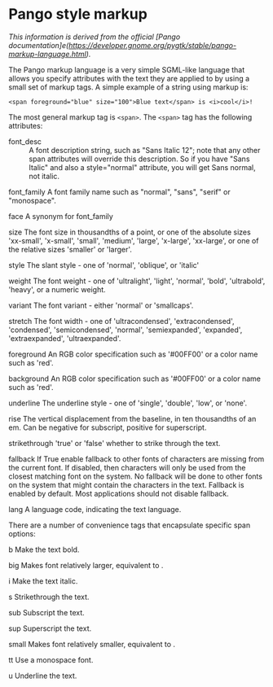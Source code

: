 # Pango style markup

_This information is derived from the official [Pango documentation]e(https://developer.gnome.org/pygtk/stable/pango-markup-language.html)._

The Pango markup language is a very simple SGML-like language that
allows you specify attributes with the text they are applied to by
using a small set of markup tags. A simple example of a string using
markup is:

    <span foreground="blue" size="100">Blue text</span> is <i>cool</i>!

The most general markup tag is `<span>`. The `<span>` tag has the
following attributes:

<dl>
<dt>font_desc</dt>
<dd>A font description string, such as "Sans Italic 12"; note that any
other span attributes will override this description. So if you have
"Sans Italic" and also a style="normal" attribute, you will get Sans
normal, not italic.</dd>
</dl>

font_family
	A font family name such as "normal", "sans", "serif" or "monospace".

face
	A synonym for font_family

size
	The font size in thousandths of a point, or one of the absolute sizes 'xx-small', 'x-small', 'small', 'medium', 'large', 'x-large', 'xx-large', or one of the relative sizes 'smaller' or 'larger'.

style
	The slant style - one of 'normal', 'oblique', or 'italic'

weight
	The font weight - one of 'ultralight', 'light', 'normal', 'bold', 'ultrabold', 'heavy', or a numeric weight.

variant
	The font variant - either 'normal' or 'smallcaps'.

stretch
	The font width - one of 'ultracondensed', 'extracondensed', 'condensed', 'semicondensed', 'normal', 'semiexpanded', 'expanded', 'extraexpanded', 'ultraexpanded'.

foreground
	An RGB color specification such as '#00FF00' or a color name such as 'red'.

background
	An RGB color specification such as '#00FF00' or a color name such as 'red'.

underline
	The underline style - one of 'single', 'double', 'low', or 'none'.

rise
	The vertical displacement from the baseline, in ten thousandths of an em. Can be negative for subscript, positive for superscript.

strikethrough
	'true' or 'false' whether to strike through the text.

fallback
	If True enable fallback to other fonts of characters are missing from the current font. If disabled, then characters will only be used from the closest matching font on the system. No fallback will be done to other fonts on the system that might contain the characters in the text. Fallback is enabled by default. Most applications should not disable fallback.

lang
	A language code, indicating the text language.

There are a number of convenience tags that encapsulate specific span options:

b
	Make the text bold.

big
	Makes font relatively larger, equivalent to <span size="larger">.

i
	Make the text italic.

s
	Strikethrough the text.

sub
	Subscript the text.

sup
	Superscript the text.

small
	Makes font relatively smaller, equivalent to <span size="smaller">.

tt
	Use a monospace font.

u
	Underline the text.
